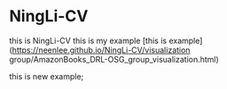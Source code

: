# NingLi-CV
this is NingLi-CV
this is my example
[this is example](https://neenlee.github.io/NingLi-CV/visualization group/AmazonBooks_DRL-OSG_group_visualization.html)



this is new example;